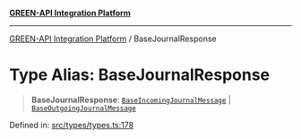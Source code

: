 [**GREEN-API Integration Platform**](../README.md)

***

[GREEN-API Integration Platform](../globals.md) / BaseJournalResponse

# Type Alias: BaseJournalResponse

> **BaseJournalResponse**: [`BaseIncomingJournalMessage`](BaseIncomingJournalMessage.md) \| [`BaseOutgoingJournalMessage`](BaseOutgoingJournalMessage.md)

Defined in: [src/types/types.ts:178](https://github.com/green-api/greenapi-integration/blob/1e2009040b9fbee0c78f6935b3e8b1d1b6550313/src/types/types.ts#L178)
